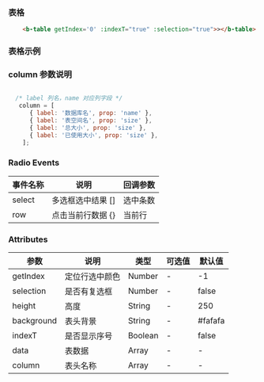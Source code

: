 <!--
 * @Description: 公共Table
 * @Version: 2.0
 * @Autor: wuwei3
 * @Date: 2020-05-08 20:30:33
 * @LastEditors: Please set LastEditors
 * @LastEditTime: 2020-05-19 14:44:47
 -->

### 表格

```html
    <b-table getIndex='0' :indexT="true" :selection="true">></b-table>
```

### 表格示例

  <b-table getIndex='0' :indexT="true" :selection="true"></b-table>

### column 参数说明

```js

  /* label 列名，name 对应列字段 */
   column = [
      { label: '数据库名', prop: 'name' }, 
      { label: '表空间名', prop: 'size' },
      { label: '总大小', prop: 'size' },
      { label: '已使用大小', prop: 'size' },
    ];
```
### Radio Events
| 事件名称 | 说明              | 回调参数 |
| -------- | ----------------- | -------- |
| select   | 多选框选中结果 [] | 选中条数 |
| row      | 点击当前行数据 {} | 当前行   |

### Attributes

| 参数       | 说明           | 类型    | 可选值 | 默认值  |
| ---------- | -------------- | ------- | ------ | ------- |
| getIndex   | 定位行选中颜色 | Number  | -      | -1      |
| selection  | 是否有复选框   | Number  | -      | false   |
| height     | 高度           | String  | -      | 250     |
| background | 表头背景       | String  | -      | #fafafa |
| indexT     | 是否显示序号   | Boolean | -      | false   |
| data       | 表数据         | Array   | -      | -       |
| column     | 表头名称       | Array   | -      | -       |